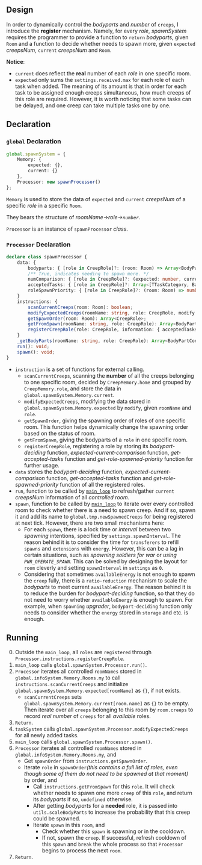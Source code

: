 ## Design
In order to dynamically control the *bodyparts* and *number* of `creeps`, I introduce the **register** mechanism. Namely, for every *role*, *spawnSystem* requires the programmer to provide a function to `return` *bodyparts*, given `Room` and a function to decide whether needs to spawn more, given `expected` *creepsNum*, `current` *creepsNum* and `Room`.

**Notice**:
- `current` does reflect the **real** number of each *role* in one specific room.
- `expected` only sums the `settings.received.max` for each role of each task when added. The meaning of its amount is that in order for each task to be assigned enough creeps simultaneous, how much creeps of this role are required. However, it is worth noticing that some tasks can be delayed, and one creep can take multiple tasks one by one.

## Declaration
### `global` Declaration
```typescript
global.spawnSystem = {
	Memory: {
		expected: {},
		current: {}
	},
	Processor: new spawnProcessor()
};
```
`Memory` is used to store the data of `expected` and `current` *creepsNum* of a specific *role* in a specific `Room`.

They bears the structure of *roomName->role->`number`*.

`Processor` is an instance of `spawnProcessor` *class*.

### `Processor` Declaration
```typescript
declare class spawnProcessor {
	data: {
		bodyparts: { [role in CreepRole]?: (room: Room) => Array<BodyPartConstant> };
		/** True, indicates needing to spawn more. */
		numComparison: { [role in CreepRole]?: (expected: number, current: number, room: Room) => boolean };
		acceptedTasks: { [role in CreepRole]?: Array<[TTaskCategory, BasicTaskType | MediumTaskType] | [TTaskCategory, BasicTaskType | MediumTaskType, string[]]> };
		roleSpawnPriority: { [role in CreepRole]?: (room: Room) => number };
	}
	instructions: {
		scanCurrentCreeps(room: Room): boolean;
		modifyExpectedCreeps(roomName: string, role: CreepRole, modify: number): boolean;
		getSpawnOrder(room: Room): Array<CreepRole>;
		getFromSpawn(roomName: string, role: CreepRole): Array<BodyPartConstant> | undefined;
		registerCreepRole(role: CreepRole, information: { acceptedTasks: Array<[TTaskCategory, BasicTaskType | MediumTaskType] | [TTaskCategory, BasicTaskType | MediumTaskType, string[]]>, bodyparts: (room: Room) => Array<BodyPartConstant>, numComparison: (expected: number, current: number, room: Room) => boolean, roleSpawnPriority: (room: Room) => number }): boolean;
	}
	_getBodyParts(roomName: string, role: CreepRole): Array<BodyPartConstant>;
	run(): void;
	spawn(): void;
}
```
- `instruction` is a set of functions for external calling.
	- `scanCurrentCreeps`, scanning the **number** of all the creeps belonging to one specific room, decided by `CreepMemory.home` and grouped by `CreepMemory.role`, and store the data in `global.spawnSystem.Memory.current`.
	- `modifyExpectedCreeps`, modifying the data stored in `global.spawnSystem.Memory.expected` by `modify`, given `roomName` and `role`.
	- `getSpawnOrder`, giving the spawning order of roles of one specific room. This function helps dynamically change the spawning order based on the status of room.
	- `getFromSpawn`, giving the bodyparts of a `role` in one specific room.
	- `registerCreepRole`, registering a role by storing its *bodypart-deciding* function, *expected-current-comparison* function, *get-accepted-tasks* function and *get-role-spawned-priority* function for further usage.
- `data` stores the *bodypart-deciding* function, *expected-current-comparison* function, *get-accepted-tasks* function and *get-role-spawned-priority* function of all the registered roles.
- `run`, function to be called by [`main_loop`](main_loop) to refresh/gather `current` *creepsNum* information of all *controlled room*.
- `spawn`, function to be called by [`main_loop`](main_loop) to iterate over every controlled room to check whether there is a need to spawn creep. And if so, spawn it and add its name to `global.tmp.newSpawnedCreeps` for being registered at next tick. However, there are two small mechanisms here:
	- For each `spawn`, there is a lock time or *interval* between two *spawning* intentions, specified by `settings.spawnInterval`. The reason behind it is to consider the time for `transferers` to refill `spawns` and `extensions` with `energy`. However, this can be a lag in certain situations, such as *spawning soldiers for war* or *using `PWR_OPERATE_SPAWN`*. This can be solved by designing the layout for `room` cleverly and setting `spawnInterval` in `settings` as `0`.
	- Considering that sometimes `availableEnergy` is not enough to spawn the `creep` fully, there is a `ratio-reduction` mechanism to scale the *bodyparts* to meet current `availableEnergy`. The reason behind it is to reduce the burden for *bodypart-deciding* function, so that they do not need to worry whether `availableEnergy` is enough to spawn. For example, when `spawning` *upgrader*, `bodypart-deciding` function only needs to consider whether the `energy` stored in `storage` and etc. is enough.
## Running
0. Outside the `main_loop`, all `roles` are `registered` through `Processor.instructions.registerCreepRole`.
1. `main_loop` calls `global.spawnSystem.Processor.run()`.
2. `Processor` iterates all controlled `roomNames` stored in `global.infoSystem.Memory.Rooms.my` to call `instructions.scanCurrentCreeps` and initialize `global.spawnSystem.Memory.expected[roomName]` as `{}`, if not exists.
	- `scanCurrentCreeps` sets `global.spawnSystem.Memory.current[room.name]` as `{}` to be empty. Then iterate over all `creeps` belonging to this room by `room.creeps` to record *real number* of `creeps` for all *available* roles.
3. `Return`.
4. `taskSystem` calls `global.spawnSystem.Processor.modifyExpectedCreeps` for all newly added tasks.
5. `main_loop` calls `global.spawnSystem.Processor.spawn()`.
6. `Processor` iterates all controlled `roomNames` stored in `global.infoSystem.Memory.Rooms.my`, and
	- Get `spawnOrder` from `instructions.getSpawnOrder`.
	- Iterate `role` in `spawnOrder`*(this contains a full list of roles, even though some of them do not need to be spawned at that moment)* by order, and
		- Call `instructions.getFromSpawn` for this `role`. It will check whether needs to spawn one more `creep` of this `role`, and return its *bodyparts* if so, `undefined` otherwise.
		- After getting *bodyparts* for a **needed** role, it is passed into `utils.scaleBodyParts` to increase the probability that this creep could be spawned.
		- Iterate `spawn` in this `room`, and
			- Check whether this `spawn` is spawning or in the cooldown.
			- If not, spawn the `creep`. If successful, refresh cooldown of this `spawn` and `break` the whole process so that `Processor` begins to process the next `room`.
7. `Return`.
